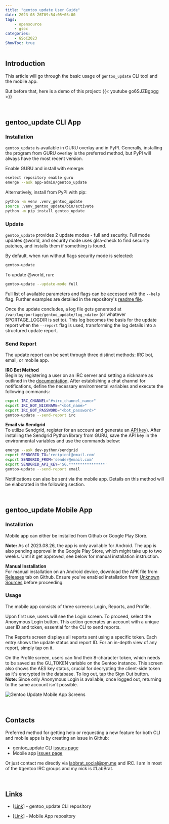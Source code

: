 ```yaml
---
title: "gentoo_update User Guide"
date: 2023-08-26T09:54:05+03:00
tags:
    - opensource
    - gsoc
categories:
    - GSoC2023
ShowToc: true
---
```


## Introduction
This article will go through the basic usage of `gentoo_update` CLI 
tool and the mobile app.  

But before that, here is a demo of this project: {{< youtube go6SJZBgpgg >}}

&nbsp; 

## gentoo_update CLI App
### Installation
`gentoo_update` is available in GURU overlay and in PyPI. 
Generally, installing the program from GURU overlay is the preferred method, 
but PyPI will always have the most recent version.  

Enable GURU and install with emerge:
```bash
eselect repository enable guru
emerge --ask app-admin/gentoo_update
```

Alternatively, install from PyPI with pip:
```bash
python -m venv .venv_gentoo_update
source .venv_gentoo_update/bin/activate
python -m pip install gentoo_update
```

### Update 
`gentoo_update` provides 2 update modes - full and security. Full mode updates @world, 
and security mode uses glsa-check to find security patches, and installs them if something 
is found.  

By default, when run without flags security mode is selected:
```bash
gentoo-update
```

To update @world, run:
```bash
gentoo-update --update-mode full
```

Full list of available parameters and flags can be accessed with the `--help` flag. 
Further examples are detailed in the repository's 
[readme file](https://github.com/Lab-Brat/gentoo_update).  

Once the update concludes, a log file gets generated at 
`/var/log/portage/gentoo_update/log_<date>` (or whatever $PORTAGE_LOGDIR is set to). 
This log becomes the basis for the update report when the `--report` flag is used, 
transforming the log details into a structured update report.  

### Send Report
The update report can be sent through three distinct methods: IRC bot, email, or mobile app.

**IRC Bot Method**  
Begin by registering a user on an IRC server and setting a nickname as outlined in the 
[documentation](https://libera.chat/guides/registration). 
After establishing a chat channel for notifications, 
define the necessary environmental variables and execute the following commands:
```bash
export IRC_CHANNEL="#<irc_channel_name>"
export IRC_BOT_NICKNAME="<bot_name>"
export IRC_BOT_PASSWORD="<bot_password>"
gentoo-update --send-report irc
```

**Email via Sendgrid**  
To utilize Sendgrid, register for an account and generate an 
[API key](https://docs.sendgrid.com/ui/account-and-settings/api-keys)). 
After installing the Sendgrid Python library from GURU, 
save the API key in the environmental variables and use the commands below:
```bash
emerge --ask dev-python/sendgrid
export SENDGRID_TO='recipient@email.com'
export SENDGRID_FROM='sender@email.com'
export SENDGRID_API_KEY='SG.****************'
gentoo-update --send-report email
```

Notifications can also be sent via the mobile app. 
Details on this method will be elaborated in the following section.

&nbsp; 

## gentoo_update Mobile App
### Installation
Mobile app can either be installed from Github or Google Play Store.  

**Note:** As of 2023.08.26, the app is only available for Android. 
The app is also pending approval in the Google Play Store, which might take up to two weeks. Until it get approved, 
see below for manual installation instruction.  

**Manual Installation**  
For manual installation on an Android device, download the APK file from  
[Releases](https://github.com/Lab-Brat/gentoo_update_flutter/releases/tag/1.0.1) 
tab on Github. Ensure you've enabled installation from 
[Unknown Sources](https://www.applivery.com/docs/mobile-app-distribution/android-unknown-sources/) 
before proceeding.  

### Usage
The mobile app consists of three screens: Login, Reports, and Profile.

Upon first use, users will see the Login screen. 
To proceed, select the Anonymous Login button. 
This action generates an account with a unique user ID and token, 
essential for the CLI to send reports.  

The Reports screen displays all reports sent using a specific token. 
Each entry shows the update status and report ID. 
For an in-depth view of any report, simply tap on it.  

On the Profile screen, users can find their 8-character token, 
which needs to be saved as the GU_TOKEN variable on the Gentoo instance. 
This screen also shows the AES key status, crucial for decrypting the 
client-side token as it's encrypted in the database. 
To log out, tap the Sign Out button.  
**Note:** Since only Anonymous Login is available, once logged out, 
returning to the same account isn't possible.  

![Gentoo Update Mobile App Screens](/img/gentoo_update_mb_screens.png/) 

&nbsp; 

## Contacts
Preferred method for getting help or requesting a new feature for both CLI 
and mobile apps is by creating an issue in Github:
* gentoo_update CLI [issues page](https://github.com/Lab-Brat/gentoo_update/issues)
* Mobile app [issues page](https://github.com/Lab-Brat/gentoo_update_flutter/issues)

Or just contact me directly via [labbrat_social@pm.me](mailto:labbrat_social@pm.me) and 
IRC. I am in most of the #gentoo IRC groups and my nick is #LabBrat.  

&nbsp; 

## Links
- [[Link](https://github.com/Lab-Brat/gentoo_update)] - gentoo_update CLI repository
* [[Link](https://github.com/Lab-Brat/gentoo_update_flutter)] - Mobile App repository
